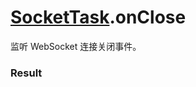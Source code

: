 # [SocketTask](../SocketTask.md).onClose

监听 WebSocket 连接关闭事件。

### Result

<Results :data="results" />

<script setup>
const results = [
  {
    name: 'code',
    type: 'number',
    desc: '一个数字值表示关闭连接的状态号，表示连接被关闭的原因'
  },
  {
    name: 'reason',
    type: 'string',
    desc: '一个可读的字符串，表示连接被关闭的原因'
  }
]
</script>
